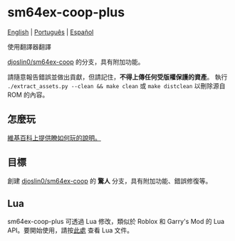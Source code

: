 # sm64ex-coop-plus
[English](https://github.com/artemius466/sm64ex-coop-plus/) | [Português](https://github.com/artemius466/sm64ex-coop-plus/blob/coop/README_pt_BR.md) | [Español](https://github.com/artemius466/sm64ex-coop-plus/blob/coop/README_es_ES.md)

使用翻譯器翻譯

[djoslin0/sm64ex-coop](https://github.com/djoslin0/sm64ex-coop) 的分支，具有附加功能。

請隨意報告錯誤並做出貢獻，但請記住，**不得上傳任何受版權保護的資產**。
執行 `./extract_assets.py --clean && make clean` 或 `make distclean` 以刪除源自 ROM 的內容。

## 怎麼玩
[維基百科上提供瞭如何玩的說明。](https://github.com/artemius466/sm64ex-coop-plus/wiki/How-to-Play)

## 目標
創建 [djoslin0/sm64ex-coop](https://github.com/djoslin0/sm64ex-coop) 的 **驚人** 分支，具有附加功能、錯誤修復等。

## Lua
sm64ex-coop-plus 可透過 Lua 修改，類似於 Roblox 和 Garry's Mod 的 Lua API。要開始使用，請按[此處](docs/lua/lua.md) 查看 Lua 文件。
